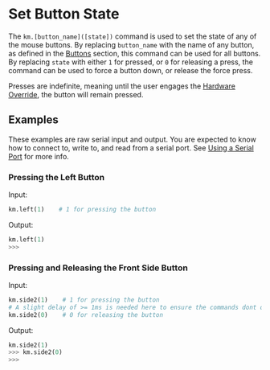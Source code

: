 # Set Button State

The `km.[button_name]([state])` command is used to set the state of any of the mouse buttons. By replacing `button_name`
with the name of any button, as defined in the [Buttons](../buttons.md) section, this command can be used for all
buttons. By replacing `state` with either `1` for pressed, or `0` for releasing a press, the command can be used to
force a button down, or release the force press.

Presses are indefinite, meaning until the user engages the
[Hardware Override](/src/hardware_override.md), the button will remain pressed.

## Examples

These examples are raw serial input and output. You are expected to know how to connect to, write to, and read from a
serial port. See [Using a Serial Port](../../../serial_port.md) for more info.

### Pressing the Left Button

Input:
```python
km.left(1)    # 1 for pressing the button
```

Output:
```python
km.left(1)
>>>
```

### Pressing and Releasing the Front Side Button

Input:
```python
km.side2(1)    # 1 for pressing the button
# A slight delay of >= 1ms is needed here to ensure the commands dont overlap.
km.side2(0)    # 0 for releasing the button
```

Output:
```python
km.side2(1)
>>> km.side2(0)
>>>
```

